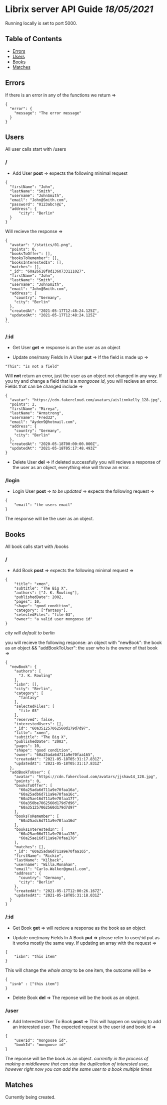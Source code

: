 # Librix server API Guide _18/05/2021_

Running locally is set to port 5000.

## Table of Contents

- [Errors](#errors)
- [Users](#users)
- [Books](#books)
- [Matches](#matches)

## Errors

If there is an error in any of the functions we return =>

```
{
  "error": {
    "message": "The error message"
  }
}
```

## Users

All user calls start with /users

### /

- Add User
  **post** => expects the following minimal request

```
{
  "firstName": "John",
  "lastName": "Smith",
  "username": "JohnSmith",
  "email": "John@Smith.com",
  "password": "0123abc!@£",
  "address": {
	  "city": "Berlin"
  }
}
```

Will recieve the response =>

```
{
  "avatar": "/statics/01.png",
  "points": 0,
  "booksToOffer": [],
  "booksToRemember": [],
  "booksInterestedIn": [],
  "matches": [],
  "_id": "60a26618f8d1360733111027",
  "firstName": "John",
  "lastName": "Smith",
  "username": "JohnSmith",
  "email": "John@Smith.com",
  "address": {
    "country": "Germany",
    "city": "Berlin"
  },
  "createdAt": "2021-05-17T12:48:24.125Z",
  "updatedAt": "2021-05-17T12:48:24.125Z"
}
``
```

### /:id

- Get User
  **get** => response is an the user as an object

- Update one/many Fields In A User
  **put** => If the field is made up =>

```
"This": "is not a field"
```

Will **not** return an error, just the user as an object not changed in any way. If you try and change a field that is a _mongoose id_, you will recieve an error. Fields that can be changed include =>

```
{
  "avatar": "https://cdn.fakercloud.com/avatars/aislinnkelly_128.jpg",
  "points": 2,
  "firstName": "Mireya",
  "lastName": "Armstrong",
  "username": "Fred32",
  "email": "Ayden9@hotmail.com",
  "address": {
    "country": "Germany",
    "city": "Berlin"
  },
  "createdAt": "2020-05-18T00:00:00.000Z",
  "updatedAt": "2021-05-18T05:17:48.493Z"
}
```

- Delete User
  **del** => if deleted successfully you will recieve a response of the user as an object, everything else will throw an error.

### /login

- Login User
  **post** => _to be updated_ => expects the following request =>

```
{
	"email": "the users email"
}
```

The response will be the user as an object.

## Books

All book calls start with /books

### /

- Add Book
  **post** => expects the following minimal request =>

```
{
	"title": "xmen",
	"subtitle": "The Big X",
	"authors": ["J. K. Rowling"],
	"publishedDate": 2002,
	"pages": 10,
	"shape": "good condition",
	"category": ["fantasy"],
	"selectedFiles": "file 03",
	"owner": "a valid user mongoose id"
}
```

_city will default to berlin_

you will recieve the following response: an object with "newBook": the book as an object && "addBookToUser": the user who is the owner of that book =>

```
{
  "newBook": {
    "authors": [
      "J. K. Rowling"
    ],
    "isbn": [],
    "city": "Berlin",
    "category": [
      "fantasy"
    ],
    "selectedFiles": [
      "file 03"
    ],
    "reserved": false,
    "interestedUsers": [],
    "_id": "60a351257062560d179d7d97",
    "title": "xmen",
    "subtitle": "The Big X",
    "publishedDate": "2002",
    "pages": 10,
    "shape": "good condition",
    "owner": "60a25ada6d711a9e70faa165",
    "createdAt": "2021-05-18T05:31:17.831Z",
    "updatedAt": "2021-05-18T05:31:17.831Z"
  },
  "addBookToUser": {
    "avatar": "https://cdn.fakercloud.com/avatars/jjshaw14_128.jpg",
    "points": 0,
    "booksToOffer": [
      "60a25ada6d711a9e70faa16a",
      "60a25adb6d711a9e70faa16c",
      "60a25ae16d711a9e70faa177",
      "60a350be7062560d179d7d96",
      "60a351257062560d179d7d97"
    ],
    "booksToRemember": [
      "60a25adc6d711a9e70faa16d"
    ],
    "booksInterestedIn": [
      "60a25ae06d711a9e70faa176",
      "60a25ae16d711a9e70faa178"
    ],
    "matches": [],
    "_id": "60a25ada6d711a9e70faa165",
    "firstName": "Rickie",
    "lastName": "Kilback",
    "username": "Willa.Monahan",
    "email": "Carlo.Walker@gmail.com",
    "address": {
      "country": "Germany",
      "city": "Berlin"
    },
    "createdAt": "2021-05-17T12:00:26.167Z",
    "updatedAt": "2021-05-18T05:31:18.031Z"
  }
}
```

### /:id

- Get Book
  **get** => will recieve a response as the book as an object

- Update one/many Fields In A Book
  **put** => please refer to user/:id put as it works mostly the same way. If updating an array with the request =>

```
{
	"isbn": "this item"
}
```

This will change the _whole array_ to be one item, the outcome will be =>

```
{
  "isnb" : ["this item"]
}
```

- Delete Book
  **del** => The reponse will be the book as an object.

### /user

- Add Interested User To Book
  **post** => This will happen on swiping to add an interested user. The expected request is the user id and book id =>

```
{
	"userId": "mongoose id",
	"bookId": "mongoose id"
}
```

The reponse will be the book as an object. _currently in the process of making a middleware that can stop the duplication of interested user, however right now you can add the same user to a book multiple times_

## Matches

Currently being created.
